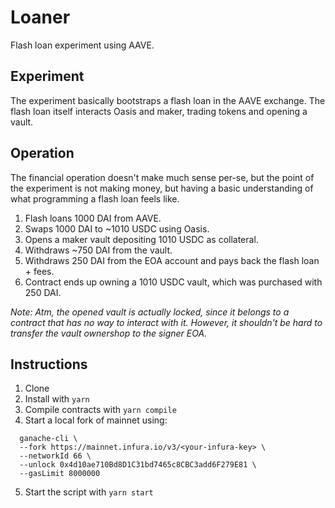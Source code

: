 # Loaner

Flash loan experiment using AAVE.

## Experiment

The experiment basically bootstraps a flash loan in the AAVE exchange. The flash loan itself interacts Oasis and maker, trading tokens and opening a vault.

## Operation

The financial operation doesn't make much sense per-se, but the point of the experiment is not making money, but having a basic understanding of what programming a flash loan feels like.

1. Flash loans 1000 DAI from AAVE.
2. Swaps 1000 DAI to ~1010 USDC using Oasis.
3. Opens a maker vault depositing 1010 USDC as collateral.
4. Withdraws ~750 DAI from the vault.
5. Withdraws 250 DAI from the EOA account and pays back the flash loan + fees.
6. Contract ends up owning a 1010 USDC vault, which was purchased with 250 DAI.

_Note: Atm, the opened vault is actually locked, since it belongs to a contract that has no way to interact with it. However, it shouldn't be hard to transfer the vault ownershop to the signer EOA._

## Instructions

1. Clone
2. Install with `yarn`
3. Compile contracts with `yarn compile`
4. Start a local fork of mainnet using:
```
  ganache-cli \
  --fork https://mainnet.infura.io/v3/<your-infura-key> \
  --networkId 66 \
  --unlock 0x4d10ae710Bd8D1C31bd7465c8CBC3add6F279E81 \
  --gasLimit 8000000
```
5. Start the script with `yarn start`
